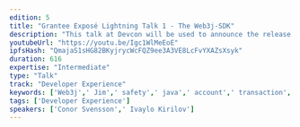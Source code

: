 ```yaml
---
edition: 5
title: "Grantee Exposé Lightning Talk 1 - The Web3j-SDK"
description: "This talk at Devcon will be used to announce the release of the web3j SDK (final name TBC), which provides a fully integrated development and deployment environment for Java/Android/Kotlin/etc developers working on Ethereum. It also includes a smart contract registry and blockchain explorer for ongoing smart contract management and support."
youtubeUrl: "https://youtu.be/Igc1WlMeEoE"
ipfsHash: "QmajaS1sHG82BKyjrycWcFQZ9ee3A3VE8LcFvYXAZsXsyk"
duration: 616
expertise: "Intermediate"
type: "Talk"
track: "Developer Experience"
keywords: ['Web3j',' Jim',' safety',' java',' account',' transaction',' Quorum',' CLI',' devex',' EVM',' viper',' technical']
tags: ['Developer Experience']
speakers: ['Conor Svensson',' Ivaylo Kirilov']
---
```

